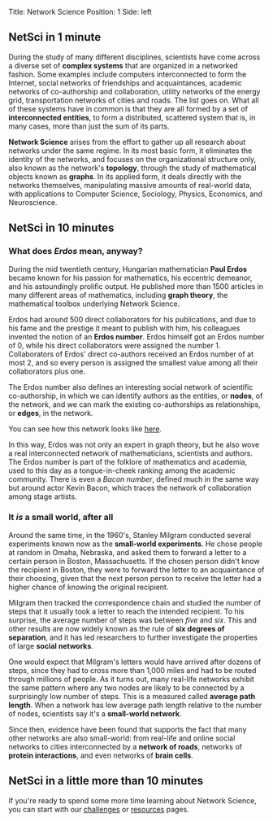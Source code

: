 Title: Network Science
Position: 1
Side: left


## NetSci in 1 minute

During the study of many different disciplines, scientists have come across
a diverse set of **complex systems** that are organized in a networked
fashion.  Some examples include computers interconnected to form the
Internet, social networks of friendships and acquaintances, academic
networks of co-authorship and collaboration, utility networks of the energy
grid, transportation networks of cities and roads.  The list goes on.  What
all of these systems have in common is that they are all formed by a set of
**interconnected entities**, to form a distributed, scattered system that
is, in many cases, more than just the sum of its parts.

**Network Science** arises from the effort to gather up all research about
networks under the same regime.  In its most basic form, it eliminates the
identity of the networks, and focuses on the organizational structure only,
also known as the network's **topology**, through the study of mathematical
objects known as **graphs**.  In its applied form, it deals directly with
the networks themselves, manipulating massive amounts of real-world data,
with applications to Computer Science, Sociology, Physics, Economics, and
Neuroscience.


## NetSci in 10 minutes

### What does *Erdos* mean, anyway?

During the mid twentieth century, Hungarian mathematician **Paul Erdos**
became known for his passion for mathematics, his eccentric demeanor, and
his astoundingly prolific output.  He published more than 1500 articles in
many different areas of mathematics, including **graph theory**, the
mathematical toolbox underlying Network Science.

Erdos had around 500 direct collaborators for his publications, and due to
his fame and the prestige it meant to publish with him, his colleagues
invented the notion of an **Erdos number**.  Erdos himself got an Erdos
number of $0$, while his direct collaborators were assigned the number $1$.
Collaborators of Erdos' direct co-authors received an Erdos number of at
most $2$, and so every person is assigned the smallest value among all
their collaborators plus one.

The Erdos number also defines an interesting social network of scientific
co-authorship, in which we can identify authors as the entities, or
**nodes**, of the network, and we can mark the existing co-authorships as
relationships, or **edges**, in the network.

You can see how this network looks like
[here](http://www.orgnet.com/Erdos.html).

In this way, Erdos was not only an expert in graph theory, but he also wove
a real interconnected network of mathematicians, scientists and authors.
The Erdos number is part of the folklore of mathematics and academia, used
to this day as a tongue-in-cheek ranking among the academic community.
There is even a *Bacon number*, defined much in the same way but around
actor Kevin Bacon, which traces the network of collaboration among stage
artists.


### It *is* a small world, after all

Around the same time, in the 1960's, Stanley Milgram conducted several
experiments known now as the **small-world experiments**.  He chose people
at random in Omaha, Nebraska, and asked them to forward a letter to a
certain person in Boston, Massachusetts.  If the chosen person didn't know
the recipient in Boston, they were to forward the letter to an acquaintance
of their choosing, given that the next person person to receive the letter
had a higher chance of knowing the original recipient.

Milgram then tracked the correspondence chain and studied the number of
steps that it usually took a letter to reach the intended recipient.  To
his surprise, the average number of steps was between *five* and *six*.
This and other results are now widely known as the rule of **six degrees of
separation**, and it has led researchers to further investigate the
properties of large **social networks**.

One would expect that Milgram's letters would have arrived after dozens of
steps, since they had to cross more than 1,000 miles and had to be routed
through millions of people.  As it turns out, many real-life networks
exhibit the same pattern where any two nodes are likely to be connected by
a surprisingly low number of steps.  This is a measured called **average
path length**.  When a network has low average path length relative to the
number of nodes, scientists say it's a **small-world network**.

Since then, evidence have been found that supports the fact that many other
networks are also small-world: from real-life and online social networks to
cities interconnected by a **network of roads**, networks of **protein
interactions**, and even networks of **brain cells**.


## NetSci in a little more than 10 minutes

If you're ready to spend some more time learning about Network Science, you
can start with our [challenges](/categories.html) or
[resources](resources.html) pages.
